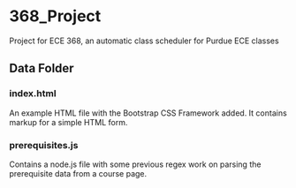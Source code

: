 # 368_Project
Project for ECE 368, an automatic class scheduler for Purdue ECE classes


## Data Folder

### index.html

An example HTML file with the Bootstrap CSS Framework added. It contains markup for a simple HTML form.

### prerequisites.js

Contains a node.js file with some previous regex work on parsing the prerequisite data from a course page.
